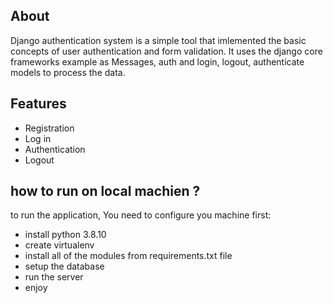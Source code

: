 ## About
Django authentication system is a simple tool that imlemented the basic concepts of user authentication and form validation. 
It uses the django core frameworks example as Messages, auth and login, logout, authenticate models to process the data. 

## Features
* Registration
* Log in 
* Authentication 
* Logout

## how to run on local machien ? 
to run the application, You need to configure you machine first:
* install python 3.8.10
* create virtualenv
* install all of the modules from requirements.txt file
* setup the database
* run the server
* enjoy